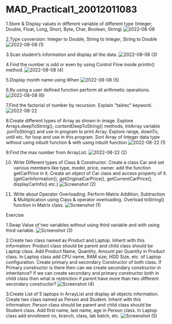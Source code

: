 # MAD_Practical1_20012011083
1.Store & Display values in different variable of different type (Integer, Double, Float, Long, Short, Byte, Char, Boolean, String)
![2022-08-08](https://user-images.githubusercontent.com/110648378/183414665-509b201b-4500-4db9-95ea-c1964a6420f3.png)

2.Type conversion: Integer to Double, String to Integer, String to Double
![2022-08-08 (1)](https://user-images.githubusercontent.com/110648378/183415690-f1fd3b02-e1f2-44db-a8f3-dab6c75289e5.png)

3.Scan student’s information and display all the data.
![2022-08-08 (3)](https://user-images.githubusercontent.com/110648378/183416441-2fe7dc42-f42d-4f46-89f1-67e65d6921a0.png)

4.Find the number is odd or even by using Control Flow inside println() method.
![2022-08-08 (4)](https://user-images.githubusercontent.com/110648378/183416623-65b46c3d-05a4-4c3e-9ce8-709d12becf16.png)

5.Display month name using When
![2022-08-08 (5)](https://user-images.githubusercontent.com/110648378/183416711-d20c6021-710b-4e00-867a-7b5719456a0b.png)

6.By using a user defined function perform all arithmetic operations.
![2022-08-08 (6)](https://user-images.githubusercontent.com/110648378/183416804-ec783ad2-7a63-43e0-a490-f260597762b2.png)

7.Find the factorial of number by recursion. Explain "tailrec" keyword.
![2022-08-22](https://user-images.githubusercontent.com/110648378/185921361-a0795661-a4f3-43a1-9c4b-2a5031590040.png)

8.Create different types of Array as shown in image. Explore Arrays.deepToString(), contentDeepToString() methods, IntArray variable .joinToString()  and use in program to print Array. Explore range, downTo, until etc. for loop and use in this program. Sort Array of Integer data type without using inbuilt function & with using inbuilt function
![2022-08-22 (1)](https://user-images.githubusercontent.com/110648378/185921761-e5df6089-3cf0-45d8-8ef7-3ef1908c89b0.png)

9.Find the max number from ArrayList.
![2022-08-22 (2)](https://user-images.githubusercontent.com/110648378/185922110-8b6693f9-41fb-4763-aeed-dbcb512ed2a0.png)

10. Write Different types of Class & Constructor. Create a class Car and set various members like type, model, price, owner. add the function getCarPrice in it. Create an object of Car class and access property of it. (getCarInformation(), getOriginalCarPrice(), getCurrentCarPrice(), displayCarInfo() etc.)
![Screenshot (2)](https://user-images.githubusercontent.com/110648378/186193941-55426bb5-bfc6-429e-acc4-9d78e204793b.png)

11. Write about Operator Overloading. Perform Matrix Addition, Subtraction & Multiplication using Class & operator overloading. Overload toString() function in Matrix class.
![Screenshot (1)](https://user-images.githubusercontent.com/110648378/186193727-29f698da-dcbb-41c3-8f12-b4617ebe3ba0.png)


Exercise


1.Swap Value of two variables without using third variable and with using third variable.
![Screenshot (3)](https://user-images.githubusercontent.com/110648378/186209620-bd53d0d9-64a5-463c-b2b1-54cb4be6e31d.png)

2.Create two class named as Product and Laptop. Inherit with this information: Product class should be parent and child class should be Laptop class. Add Product Name, Quantity, Amount per Quantity in Product class. In Laptop class add CPU name, RAM size, HDD Size, etc. of Laptop configuration. 
Create primary and secondary Constructor of both class. If Primary constructor is there then can we create secondary constructor in inheritance? 
If we can create secondary and primary constructor both in child class then what is restriction if parent have more than two different secondary constructor? 
![Screenshot (4)](https://user-images.githubusercontent.com/110648378/186209537-8f7f0140-f0e7-4883-a275-b0df8117d376.png)

3.Create List of 5 laptops in ArrayList and display all objects information.
Create two class named as Person and Student. Inherit with this information: Person class should be parent and child class should be Student class. 
Add first name, last name, age in Person class. In Laptop class add enrollment no, branch, class, lab batch, etc. 
![Screenshot (5)](https://user-images.githubusercontent.com/110648378/186209467-64bc9925-8de7-42c9-85b6-c539d7bac27c.png)

